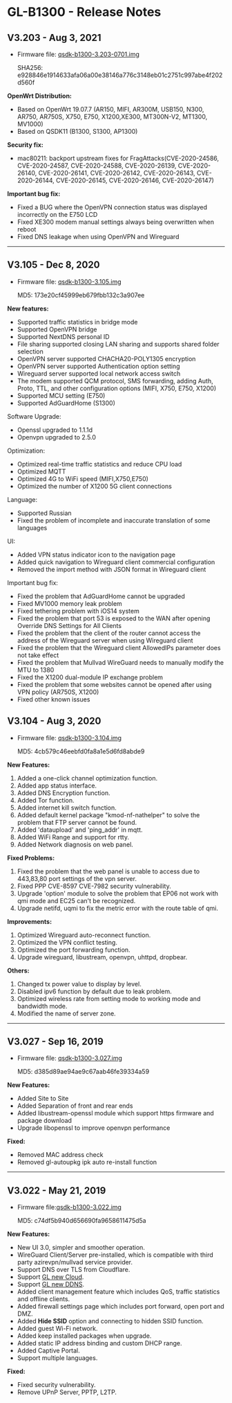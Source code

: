 # GL-B1300 - Release Notes

## V3.203 - Aug 3, 2021

- Firmware file: [qsdk-b1300-3.203-0701.img](https://fw.gl-inet.com/firmware/b1300/v1/qsdk-b1300-3.203-0701.img)

    SHA256: e928846e1914633afa06a00e38146a776c3148eb01c2751c997abe4f202d560f

**OpenWrt Distribution:**

- Based on OpenWrt 19.07.7  (AR150, MIFI, AR300M, USB150, N300, AR750, AR750S, X750, E750, X1200,XE300, MT300N-V2, MT1300, MV1000)
- Based on QSDK11  (B1300, S1300, AP1300)

**Security fix:**

- mac80211: backport upstream fixes for FragAttacks(CVE-2020-24586, CVE-2020-24587, CVE-2020-24588, CVE-2020-26139, CVE-2020-26140, CVE-2020-26141, CVE-2020-26142, CVE-2020-26143, CVE-2020-26144, CVE-2020-26145, CVE-2020-26146, CVE-2020-26147)

**Important bug fix:**

- Fixed a BUG where the OpenVPN connection status was displayed incorrectly on the E750 LCD
- Fixed XE300 modem manual settings always being overwritten when reboot 
- Fixed DNS leakage when using OpenVPN and Wireguard

---

## V3.105 - Dec 8, 2020

- Firmware file: [qsdk-b1300-3.105.img](https://fw.gl-inet.com/firmware/b1300/v1/qsdk-b1300-3.105.img)

    MD5: 173e20cf45999eb679fbb132c3a907ee

**New features:**

- Supported traffic statistics in bridge mode
- Supported OpenVPN bridge
- Supported NextDNS personal ID
- File sharing supported closing LAN sharing and supports shared folder selection
- OpenVPN server supported CHACHA20-POLY1305 encryption
- OpenVPN server supported Authentication option setting
- Wireguard server supported local network access switch
- The modem supported QCM protocol, SMS forwarding, adding Auth, Proto, TTL, and other configuration options (MIFI, X750, E750, X1200)
- Supported MCU setting (E750)
- Supported AdGuardHome (S1300)

Software Upgrade:

- Openssl upgraded to 1.1.1d
- Openvpn upgraded to 2.5.0

Optimization:

- Optimized real-time traffic statistics and reduce CPU load
- Optimized MQTT
- Optimized 4G to WiFi speed (MIFI,X750,E750)
- Optimized the number of X1200 5G client connections

Language:

- Supported Russian
- Fixed the problem of incomplete and inaccurate translation of some languages

UI:

- Added VPN status indicator icon to the navigation page
- Added quick navigation to Wireguard client commercial configuration
- Removed the import method with JSON format in Wireguard client 

Important bug fix:

- Fixed the problem that AdGuardHome cannot be upgraded
- Fixed MV1000 memory leak problem
- Fixed tethering problem with iOS14 system
- Fixed the problem that port 53 is exposed to the WAN after opening Override DNS Settings for All Clients
- Fixed the problem that the client of the router cannot access the address of the Wireguard server when using Wireguard client
- Fixed the problem that the Wireguard client AllowedIPs parameter does not take effect
- Fixed the problem that Mullvad WireGuard needs to manually modify the MTU to 1380
- Fixed the X1200 dual-module IP exchange problem
- Fixed the problem that some websites cannot be opened after using VPN policy (AR750S, X1200)
- Fixed other known issues

## V3.104 - Aug 3, 2020

- Firmware file: [qsdk-b1300-3.104.img](https://fw.gl-inet.com/firmware/b1300/v1/qsdk-b1300-3.104.img)

    MD5: 4cb579c46eebfd0fa8a1e5d6fd8abde9

**New Features:**

1. Added a one-click channel optimization function.
2. Added app status interface.
3. Added DNS Encryption function.
4. Added Tor function.
5. Added internet kill switch function.
6. Added default kernel package "kmod-nf-nathelper"  to solve the problem that FTP server cannot be found.
7. Added 'dataupload' and 'ping_addr' in mqtt.
8. Added WiFi Range and support for rtty.
9. Added Network diagnosis on web panel.

**Fixed Problems:**

1. Fixed the problem that the web panel is unable to access due to 443,83,80 port settings of the vpn server.
2. Fixed PPP CVE-8597 CVE-7982 security vulnerability.
3. Upgrade 'option' module to solve the problem that EP06 not work with qmi mode and EC25 can't be recognized.
4. Upgrade netifd, uqmi to fix the metric error with the route table of qmi.

**Improvements:**

1. Optimized Wireguard auto-reconnect function.
2. Optimized the VPN conflict testing.
3. Optimized the port forwarding function.
4. Upgrade wireguard, libustream, openvpn, uhttpd, dropbear.

**Others:**

1. Changed tx power value to display by level.
2. Disabled ipv6 function by default due to leak problem.
3. Optimized wireless rate from setting mode to working mode and bandwidth mode.
4. Modified the name of server zone.

---


## V3.027 - Sep 16, 2019

- Firmware file: [qsdk-b1300-3.027.img](https://fw.gl-inet.com/firmware/b1300/v1/qsdk-b1300-3.027.img)

    MD5: d385d89ae94ae9c67aab46fe39334a59

**New Features:**

- Added Site to Site
- Added Separation of front and rear ends
- Added libustream-openssl module which support https firmware and package download
- Upgrade libopenssl to improve openvpn performance

**Fixed:**

- Removed MAC address check
- Removed gl-autoupkg ipk auto re-install function



---

## V3.022 - May 21, 2019

- Firmware file:[qsdk-b1300-3.022.img](https://fw.gl-inet.com/firmware/b1300/v1/qsdk-b1300-3.022.img)

    MD5: c74df5b940d656690fa9658611475d5a

**New Features:**


- New UI 3.0, simpler and smoother operation.
- WireGuard Client/Server pre-installed, which is compatible with third party azirevpn/mullvad service provider.
- Support DNS over TLS from Cloudflare.
- Support [GL new Cloud](https://docs.gl-inet.com/en/3/app/cloud/).
- Support [GL new DDNS](https://docs.gl-inet.com/en/3/app/ddns/).
- Added client management feature which includes QoS, traffic statistics and offline clients.
- Added firewall settings page which includes port forward, open port and DMZ.
- Added **Hide SSID** option and connecting to hidden SSID function.
- Added guest Wi-Fi network.
- Added keep installed packages when upgrade.
- Added static IP address binding and custom DHCP range.
- Added Captive Portal.
- Support multiple languages.

**Fixed:**

- Fixed security vulnerability.
- Remove UPnP Server, PPTP, L2TP.


    
